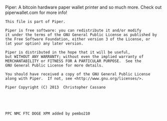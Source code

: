 Piper: A bitcoin hardware paper wallet printer and so much more.  Check out piperwallet.com for more info!

    This file is part of Piper.

    Piper is free software: you can redistribute it and/or modify
    it under the terms of the GNU General Public License as published by
    the Free Software Foundation, either version 3 of the License, or
    (at your option) any later version.

    Piper is distributed in the hope that it will be useful,
    but WITHOUT ANY WARRANTY; without even the implied warranty of
    MERCHANTABILITY or FITNESS FOR A PARTICULAR PURPOSE.  See the
    GNU General Public License for more details.

    You should have received a copy of the GNU General Public License
    along with Piper.  If not, see <http://www.gnu.org/licenses/>.

    Piper Copyright (C) 2013  Christopher Cassano



    
    
    PPC NMC FTC DOGE XPM added by pembo210

